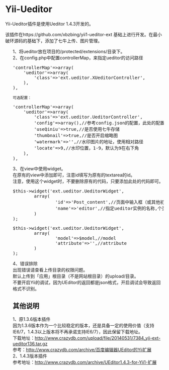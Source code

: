 Yii-Ueditor
===========

Yii-Ueditor插件是使用Ueditor 1.4.3开发的。

该插件在https://github.com/xbzbing/yii1-ueditor-ext 基础上进行开发。在最小破环源码的基础下，添加了七牛上传、图片管理。

<ul class="task-list">
<li>
1、将ueditor放在项目的/protected/extensions/目录下。
</li>
<li>
2、在config.php中配置controllerMap，来指定ueditor的访问路径

<div class="highlight highlight-php"><pre><span class="s1">'controllerMap'</span><span class="o">=&gt;</span><span class="k">array</span><span class="p">(</span>
    <span class="s1">'ueditor'</span><span class="o">=&gt;</span><span class="k">array</span><span class="p">(</span>
        <span class="s1">'class'</span><span class="o">=&gt;</span><span class="s1">'ext.ueditor.XUeditorController'</span><span class="p">,</span>
    <span class="p">),</span>
<span class="p">),</span>
<iframe id="tmp_downloadhelper_iframe" style="display: none;"></iframe></pre></div>

<pre><code>可选配置：
</code></pre>

<div class="highlight highlight-php"><pre><span class="s1">'controllerMap'</span><span class="o">=&gt;</span><span class="k">array</span><span class="p">(</span>
    <span class="s1">'ueditor'</span><span class="o">=&gt;</span><span class="k">array</span><span class="p">(</span>
        <span class="s1">'class'</span><span class="o">=&gt;</span><span class="s1">'ext.ueditor.UeditorController'</span><span class="p">,</span>
        <span class="s1">'config'</span><span class="o">=&gt;</span><span class="k">array</span><span class="p">(),</span><span class="c1">//参考config.json的配置，此处的配置具备最高优先级</span>
        <span class="s1">'useQiniu'</span><span class="o">=&gt;</span><span class="k">true</span><span class="p">,</span><span class="c1">//是否使用七牛存储</span>
        <span class="s1">'thumbnail'</span><span class="o">=&gt;</span><span class="k">true</span>,</span><span class="c1">//是否开启缩略图</span>
        <span class="s1">'watermark'</span><span class="o">=&gt;</span><span class="s1">''</span><span class="p">,</span><span class="c1">//水印图片的地址，使用相对路径</span>
        <span class="s1">'locate'</span><span class="o">=&gt;</span><span class="mi">9</span><span class="p">,</span><span class="c1">//水印位置，1-9，默认为9在右下角</span>
    <span class="p">),</span>
<span class="p">),</span>
</pre></div>

<p></p>
</li>
<li>
3、在view中使用widget。<br>
    在原有的view中添加即可，注意id填写为原有的textarea的id。<br>
    注意，使用这个widget时，不要删除原有的代码，只要添加此处的代码即可。

<div class="highlight highlight-php"><pre><span class="nv">$this</span><span class="o">-&gt;</span><span class="na">widget</span><span class="p">(</span><span class="s1">'ext.ueditor.UeditorWidget'</span><span class="p">,</span>
        <span class="k">array</span><span class="p">(</span>
                <span class="s1">'id'</span><span class="o">=&gt;</span><span class="s1">'Post_content'</span><span class="p">,</span><span class="c1">//页面中输入框（或其他初始化容器）的ID</span>
                <span class="s1">'name'</span><span class="o">=&gt;</span><span class="s1">'editor'</span><span class="p">,</span><span class="c1">//指定ueditor实例的名称,个页面有多个ueditor实例时使用</span>
        <span class="p">)</span>
<span class="p">);</span>
</pre></div>

<div class="highlight highlight-php"><pre><span class="nv">$this</span><span class="o">-&gt;</span><span class="na">widget</span><span class="p">(</span><span class="s1">'ext.ueditor.UeditorWidget'</span><span class="p">,</span>
        <span class="k">array</span><span class="p">(</span>
                <span class="s1">'model'</span><span class="o">=&gt;</span><span class="s1">$model</span><span class="p">,</span><span class="c1">//model</span>
                <span class="s1">'attribute'</span><span class="o">=&gt;</span><span class="s1">''</span><span class="p">,</span><span class="c1">//attribute</span>
        <span class="p">)</span>
<span class="p">);</span>
</pre></div>

<p></p>
</li>
<li>
4、错误排除<br>
出现错误请查看上传目录的权限问题。<br>
默认上传到「应用」根目录（不是网站根目录）的upload/目录。<br>
不要开启Yii的调试，因为UEditor的返回都是json格式，开启调试会导致返回格式不识别。
</li>

<h2>
<a name="user-content-%E5%85%B6%E4%BB%96%E8%AF%B4%E6%98%8E" class="anchor" href="#%E5%85%B6%E4%BB%96%E8%AF%B4%E6%98%8E" aria-hidden="true"><span class="octicon octicon-link"></span></a>其他说明</h2>

<p>1、原1.3.6版本插件<br>
因为1.3.6版本作为一个比较稳定的版本，还是具备一定的使用价值（支持IE6/7，1.4.3以上版本将不再承诺支持IE6/7），因此保留下载地址。<br>
下载地址：<a href="http://www.crazydb.com/upload/file/20140531/7384_yii-ext-ueditor136.tar.gz">http://www.crazydb.com/upload/file/20140531/7384_yii-ext-ueditor136.tar.gz</a><br>
参考：<a href="http://www.crazydb.com/archive/%E7%99%BE%E5%BA%A6%E7%BC%96%E8%BE%91%E5%99%A8UEditor%E7%9A%84Yii%E6%89%A9%E5%B1%95">http://www.crazydb.com/archive/百度编辑器UEditor的Yii扩展</a><br>
2、1.4.3版本插件<br>
参考地址：<a href="http://www.crazydb.com/archive/UEditor1.4.3-for-Yii1-%E6%89%A9%E5%B1%95">http://www.crazydb.com/archive/UEditor1.4.3-for-Yii1-扩展</a></p>
</ul>
